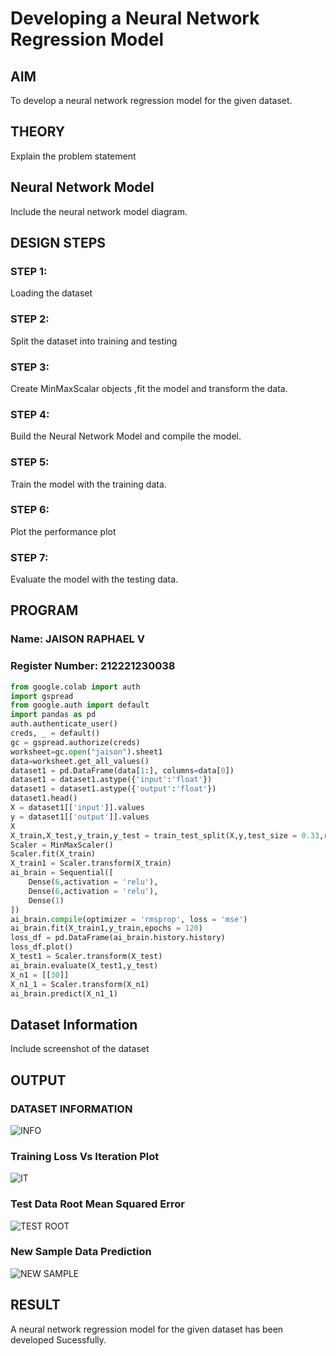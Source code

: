 # Developing a Neural Network Regression Model

## AIM

To develop a neural network regression model for the given dataset.

## THEORY

Explain the problem statement

## Neural Network Model

Include the neural network model diagram.

## DESIGN STEPS

### STEP 1:

Loading the dataset

### STEP 2:

Split the dataset into training and testing

### STEP 3:

Create MinMaxScalar objects ,fit the model and transform the data.

### STEP 4:

Build the Neural Network Model and compile the model.

### STEP 5:

Train the model with the training data.

### STEP 6:

Plot the performance plot

### STEP 7:

Evaluate the model with the testing data.

## PROGRAM
### Name: JAISON RAPHAEL V
### Register Number: 212221230038
```python
from google.colab import auth
import gspread
from google.auth import default
import pandas as pd
auth.authenticate_user()
creds, _ = default()
gc = gspread.authorize(creds)
worksheet=gc.open("jaison").sheet1
data=worksheet.get_all_values()
dataset1 = pd.DataFrame(data[1:], columns=data[0])
dataset1 = dataset1.astype({'input':'float'})
dataset1 = dataset1.astype({'output':'float'})
dataset1.head()
X = dataset1[['input']].values
y = dataset1[['output']].values
X
X_train,X_test,y_train,y_test = train_test_split(X,y,test_size = 0.33,random_state = 33)
Scaler = MinMaxScaler()
Scaler.fit(X_train)
X_train1 = Scaler.transform(X_train)
ai_brain = Sequential([
    Dense(6,activation = 'relu'),
    Dense(6,activation = 'relu'),
    Dense(1)
])
ai_brain.compile(optimizer = 'rmsprop', loss = 'mse')
ai_brain.fit(X_train1,y_train,epochs = 120)
loss_df = pd.DataFrame(ai_brain.history.history)
loss_df.plot()
X_test1 = Scaler.transform(X_test)
ai_brain.evaluate(X_test1,y_test)
X_n1 = [[30]]
X_n1_1 = Scaler.transform(X_n1)
ai_brain.predict(X_n1_1)
```
## Dataset Information

Include screenshot of the dataset

## OUTPUT

### DATASET INFORMATION

![INFO](https://github.com/JaisonRaphael/basic-nn-model/assets/94165957/9385a987-9d4b-4d77-924f-aaee7b025b2e)


### Training Loss Vs Iteration Plot

![IT](https://github.com/JaisonRaphael/basic-nn-model/assets/94165957/0a1bf3fd-7829-467d-95ab-caf10443d5de)


### Test Data Root Mean Squared Error

![TEST ROOT](https://github.com/JaisonRaphael/basic-nn-model/assets/94165957/917e2fd3-58c3-4e60-89d3-2d7d8c8d2441)


### New Sample Data Prediction

![NEW SAMPLE](https://github.com/JaisonRaphael/basic-nn-model/assets/94165957/c9c0a3db-ee7b-4bcf-b6da-abd6ff417656)


## RESULT

A neural network regression model for the given dataset has been developed Sucessfully.
